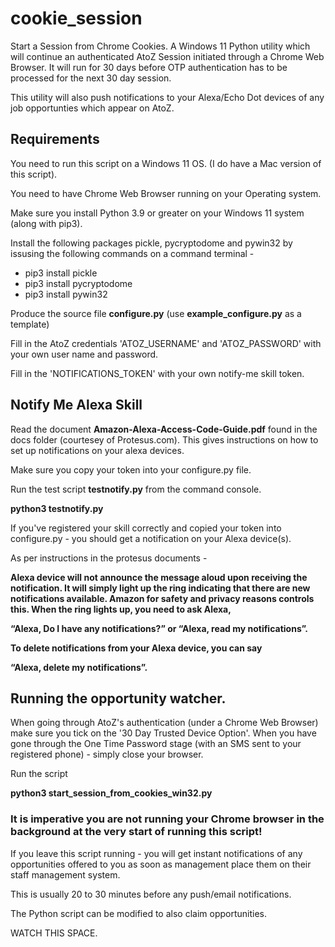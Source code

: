# cookie_session
Start a Session from Chrome Cookies. A Windows 11 Python utility which will continue an authenticated AtoZ Session initiated through a Chrome Web Browser.
It will run for 30 days before OTP authentication has to be processed for the next 30 day session.

This utility will also push notifications to your Alexa/Echo Dot devices of any job opportunties which appear on AtoZ.

## Requirements

You need to run this script on a Windows 11 OS. (I do have a Mac version of this script).

You need to have Chrome Web Browser running on your Operating system.

Make sure you install Python 3.9 or greater on your Windows 11 system (along with pip3).

Install the following packages pickle, pycryptodome and pywin32 by issusing the following commands on a command terminal -


* pip3 install pickle
* pip3 install pycryptodome
* pip3 install pywin32


Produce the source file **configure.py** (use **example_configure.py** as a template)

Fill in the AtoZ credentials 'ATOZ_USERNAME' and 'ATOZ_PASSWORD' with your own user name and password.

Fill in the 'NOTIFICATIONS_TOKEN' with your own notify-me skill token.

## Notify Me Alexa Skill

Read the document **Amazon-Alexa-Access-Code-Guide.pdf** found in the docs folder (courtesey of Protesus.com). This gives instructions on how to set up notifications on your alexa devices.

Make sure you copy your token into your configure.py file.

Run the test script **testnotify.py** from the command console. 

**python3 testnotify.py**

If you've registered your skill correctly and copied your token into configure.py - you should get a notification on your Alexa device(s).

As per instructions in the protesus documents -

**Alexa device will not announce the message aloud upon receiving the notification. It will simply light up the ring indicating that there are new notifications available. Amazon for safety and privacy reasons controls this. When the ring lights up, you need to ask Alexa,**

**“Alexa, Do I have any notifications?” or “Alexa, read my notifications”.**

**To delete notifications from your Alexa device, you can say**

**“Alexa, delete my notifications”.**



## Running the opportunity watcher.


When going through AtoZ's authentication (under a Chrome Web Browser) make sure you tick on the '30 Day Trusted Device Option'.
When you have gone through the One Time Password stage (with an SMS sent to your registered phone) - simply close your browser.


Run the script

**python3 start_session_from_cookies_win32.py**

### It is imperative you are not running your Chrome browser in the background at the very start of running this script!

If you leave this script running - you will get instant notifications of any opportunities offered to you as soon as management place them on their staff management system.

This is usually 20 to 30 minutes before any push/email notifications.

The Python script can be modified to also claim opportunities.

WATCH THIS SPACE.
















